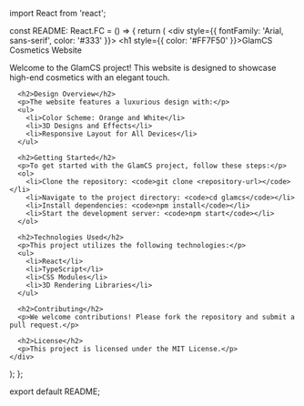 import React from 'react';

const README: React.FC = () => {
  return (
    <div style={{ fontFamily: 'Arial, sans-serif', color: '#333' }}>
      <h1 style={{ color: '#FF7F50' }}>GlamCS Cosmetics Website</h1>
      <p>Welcome to the GlamCS project! This website is designed to showcase high-end cosmetics with an elegant touch.</p>
      
      <h2>Design Overview</h2>
      <p>The website features a luxurious design with:</p>
      <ul>
        <li>Color Scheme: Orange and White</li>
        <li>3D Designs and Effects</li>
        <li>Responsive Layout for All Devices</li>
      </ul>
      
      <h2>Getting Started</h2>
      <p>To get started with the GlamCS project, follow these steps:</p>
      <ol>
        <li>Clone the repository: <code>git clone <repository-url></code></li>
        <li>Navigate to the project directory: <code>cd glamcs</code></li>
        <li>Install dependencies: <code>npm install</code></li>
        <li>Start the development server: <code>npm start</code></li>
      </ol>

      <h2>Technologies Used</h2>
      <p>This project utilizes the following technologies:</p>
      <ul>
        <li>React</li>
        <li>TypeScript</li>
        <li>CSS Modules</li>
        <li>3D Rendering Libraries</li>
      </ul>

      <h2>Contributing</h2>
      <p>We welcome contributions! Please fork the repository and submit a pull request.</p>

      <h2>License</h2>
      <p>This project is licensed under the MIT License.</p>
    </div>
  );
};

export default README;
